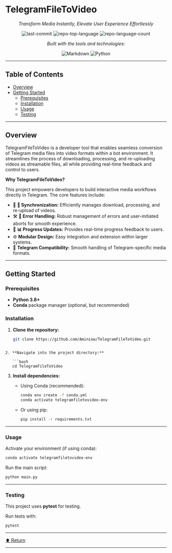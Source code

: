 # TelegramFileToVideo

<div align="center">
  
*Transform Media Instantly, Elevate User Experience Effortlessly*

![last-commit](https://img.shields.io/github/last-commit/Aminiow/TelegramFileToVideo?style=flat&logo=git&logoColor=white&color=0080ff)
![repo-top-language](https://img.shields.io/github/languages/top/Aminiow/TelegramFileToVideo?style=flat&color=0080ff)
![repo-language-count](https://img.shields.io/github/languages/count/Aminiow/TelegramFileToVideo?style=flat&color=0080ff)

*Built with the tools and technologies:*

![Markdown](https://img.shields.io/badge/Markdown-000000.svg?style=flat&logo=Markdown&logoColor=white)
![Python](https://img.shields.io/badge/Python-3776AB.svg?style=flat&logo=Python&logoColor=white)

</div>

---

## Table of Contents

- [Overview](#overview)
- [Getting Started](#getting-started)
  - [Prerequisites](#prerequisites)
  - [Installation](#installation)
  - [Usage](#usage)
  - [Testing](#testing)

---

## Overview

TelegramFileToVideo is a developer tool that enables seamless conversion of Telegram media files into video formats within a bot environment. It streamlines the process of downloading, processing, and re-uploading videos as streamable files, all while providing real-time feedback and control to users.

**Why TelegramFileToVideo?**

This project empowers developers to build interactive media workflows directly in Telegram. The core features include:

- 🧩 **🔄 Synchronization:** Efficiently manages download, processing, and re-upload of videos.
- 🛠️ **📝 Error Handling:** Robust management of errors and user-initiated aborts for smooth experience.
- 🚦 **📊 Progress Updates:** Provides real-time progress feedback to users.
- ⚙️ **Modular Design:** Easy integration and extension within larger systems.
- 🎥 **Telegram Compatibility:** Smooth handling of Telegram-specific media formats.

---

## Getting Started

### Prerequisites

- **Python 3.8+**
- **Conda** package manager (optional, but recommended)

### Installation

1. **Clone the repository:**

   ```bash
   git clone https://github.com/Aminiow/TelegramFileToVideo.git
```

2. **Navigate into the project directory:**

   ```bash
   cd TelegramFileToVideo
   ```

3. **Install dependencies:**

   * Using Conda (recommended):

     ```bash
     conda env create -f conda.yml
     conda activate telegramfiletovideo-env
     ```

   * Or using pip:

     ```bash
     pip install -r requirements.txt
     ```

---

### Usage

Activate your environment (if using conda):

```bash
conda activate telegramfiletovideo-env
```

Run the main script:

```bash
python main.py
```

---

### Testing

This project uses **pytest** for testing.

Run tests with:

```bash
pytest
```

---

[⬆ Return](#telegramfiletovideo)

---
